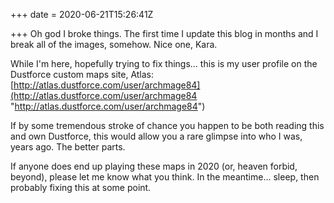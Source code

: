 +++
date = 2020-06-21T15:26:41Z

+++
Oh god I broke things. The first time I update this blog in months and I break all of the images, somehow. Nice one, Kara.

While I'm here, hopefully trying to fix things... this is my user profile on the Dustforce custom maps site, Atlas: [http://atlas.dustforce.com/user/archmage84](http://atlas.dustforce.com/user/archmage84 "http://atlas.dustforce.com/user/archmage84")

If by some tremendous stroke of chance you happen to be both reading this and own Dustforce, this would allow you a rare glimpse into who I was, years ago. The better parts.

If anyone does end up playing these maps in 2020 (or, heaven forbid, beyond), please let me know what you think. In the meantime... sleep, then probably fixing this at some point.